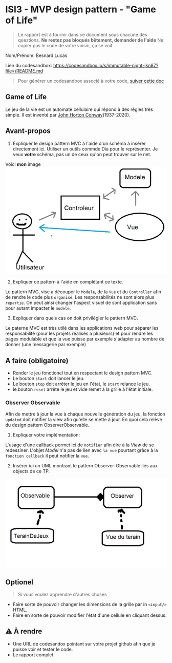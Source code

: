 # ISI3 - MVP design pattern - "Game of Life"

> Le rapport est à fournir dans ce document sous chacune des questions.
> **Ne restez pas bloqués bêtement, demander de l'aide**
> Ne copier pas le code de votre voisin, ça se voit.

Nom/Prénom: Besnard Lucas

Lien du codesandbox: https://codesandbox.io/s/immutable-night-jkn87?file=/README.md

> Pour générer un codesandbox associé à votre code, [suiver cette doc](https://codesandbox.io/docs/importing#import-from-github)

## Game of Life

Le jeu de la vie est un automate cellulaire qui répond à des règles très simple.
Il est inventé par [John Horton Conway](https://fr.wikipedia.org/wiki/John_Horton_Conway)(1937-2020).

## Avant-propos

1. Expliquer le design pattern MVC à l'aide d'un schéma à insérer directement ici.
   Utiliser un outils commde Dia pour le représenter. Je veux **votre** schéma, pas un de ceux qu'on peut trouver sur le net.

Voici **mon** image
![Image of MVC](MVC.png)

2. Expliquer ce pattern à l'aide en complétant ce texte.

Le pattern MVC, vise à découper le `Modele`, de la `Vue` et du `Controller` afin de rendre le code plus `organisé`.
Les responsabilités ne sont alors plus `repartie`.
On peut ainsi changer l'aspect visuel de sont application sans pour autant impacter le `modele`.

3. Expliquer dans quels cas on doit privilégier le pattern MVC.

Le paterne MVC est très utilé dans les applications web pour séparer les responsabilité (pour les projets réalisés a plusieurs)
et pour rendre les pages modulable et que la vue puisse par exemple s'adapter au nombre de donner (une messagerie par exemple)
## A faire (obligatoire)

- Render le jeu fonctionel tout en respectant le design pattern MVC.
- Le bouton `start` doit lancer le jeu.
- Le bouton `stop` doit arrêter le jeu en l'état, le `start` relance le jeu.
- le bouton `reset` arrête le jeu et vide remet à la grille à l'état initiale.

### Observer Observable

Afin de mettre à jour la vue à chaque nouvelle génération du jeu, la fonction `updated` doit notifier la view afin qu'elle se mette à jour.
En quoi cela relève du design pattern ObserverObservable.

1. Expliquer votre implémentation:

L'usage d'une callback permet ici de `notifier` afin dire à la _View_ de se redessiner.
L'objet _Model_ n'a pas de lien avec `la vue` pourtant grâce à la `fonction callback` il peut notifier la `vue`.

2. Insérer ici un UML montrant le pattern Observer-Observable liés aux objects de ce TP.

![Image of UML](Obs.png)

## Optionel

> Si vous voulez apprendre d'autres choses

- Faire sorte de pouvoir changer les dimensions de la grille par in `<input/>` HTML.
- Faire en sorte de pouvoir modifier l'état d'une cellule en cliquant dessus.

## :warning: À rendre

- Une URL de codesandox pointant sur votre projet github afin que je puisse voir et tester le code.
- Le rapport complet.
